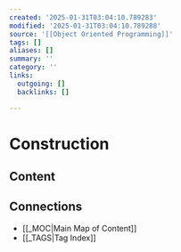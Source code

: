 ```yaml
---
created: '2025-01-31T03:04:10.789283'
modified: '2025-01-31T03:04:10.789288'
source: '[[Object Oriented Programming]]'
tags: []
aliases: []
summary: ''
category: ''
links:
  outgoing: []
  backlinks: []

---
```


# Construction

## Content


## Connections
- [[_MOC|Main Map of Content]]
- [[_TAGS|Tag Index]]

